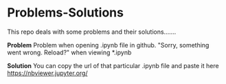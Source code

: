# Problems-Solutions

This repo deals with some problems and their solutions.......

**Problem**
Problem when opening .ipynb file in github.
"Sorry, something went wrong. Reload?" when viewing \*.ipynb

**Solution**
You can copy the url of that particular .ipynb file and paste it here https://nbviewer.jupyter.org/
